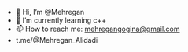 - 👋 Hi, I’m @Mehregan
- 🌱 I’m currently learning c++
- 📫 How to reach me: mehregangogina@gmail.com
- t.me/@Mehregan_Alidadi
<!--- 👀 I’m interested in Machine Learning --->

<!--- 💞️ I’m looking to collaborate on NOTHING!--->

<!---
Mehregan-Gogina/Mehregan-Gogina is a ✨ special ✨ repository because its `README.md` (this file) appears on your GitHub profile.
You can click the Preview link to take a look at your changes.
--->
